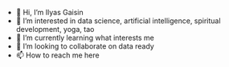 - 👋 Hi, I’m Ilyas Gaisin
- 👀 I’m interested in data science, artificial intelligence, spiritual development, yoga, tao
- 🌱 I’m currently learning what interests me
- 💞️ I’m looking to collaborate on data ready
- 📫 How to reach me here

<!---
igaisin/igaisin is a ✨ special ✨ repository because its `README.md` (this file) appears on your GitHub profile.
You can click the Preview link to take a look at your changes.
--->
